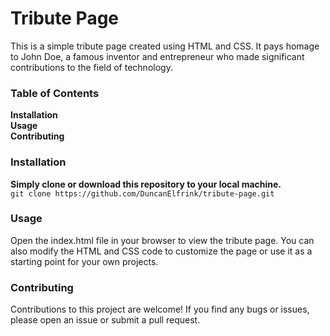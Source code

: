 # Tribute Page
This is a simple tribute page created using HTML and CSS. It pays homage to John Doe, a famous inventor and entrepreneur who made significant contributions to the field of technology.

### Table of Contents <br>
**Installation <br>
Usage <br>
Contributing** <br>

### Installation
**Simply clone or download this repository to your local machine.** <br>
```git clone https://github.com/DuncanElfrink/tribute-page.git``` <br>

### Usage <br>
Open the index.html file in your browser to view the tribute page. You can also modify the HTML and CSS code to customize the page or use it as a starting point for your own projects.

### Contributing
Contributions to this project are welcome! If you find any bugs or issues, please open an issue or submit a pull request.
